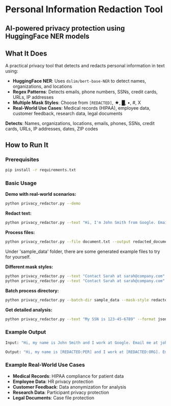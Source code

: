 # Personal Information Redaction Tool
## AI-powered privacy protection using HuggingFace NER models

## What It Does
A practical privacy tool that detects and redacts personal information in text using:
- **HuggingFace NER**: Uses `dslim/bert-base-NER` to detect names, organizations, and locations
- **Regex Patterns**: Detects emails, phone numbers, SSNs, credit cards, URLs, IP addresses
- **Multiple Mask Styles**: Choose from `[REDACTED]`, ★, █, •, #, X
- **Real-World Use Cases**: Medical records (HIPAA), employee data, customer feedback, research data, legal documents

**Detects**: Names, organizations, locations, emails, phones, SSNs, credit cards, URLs, IP addresses, dates, ZIP codes

## How to Run It

### Prerequisites
```bash
pip install -r requirements.txt
```

### Basic Usage

**Demo with real-world scenarios:**
```bash
python privacy_redactor.py --demo
```

**Redact text:**
```bash
python privacy_redactor.py --text "Hi, I'm John Smith from Google. Email me at john@google.com or call (555) 123-4567."
```

**Process files:**
```bash
python privacy_redactor.py --file document.txt --output redacted_document.txt
```
Under 'sample_data' folder, there are some generated example files to try for yourself.

**Different mask styles:**
```bash
python privacy_redactor.py --text "Contact Sarah at sarah@company.com" --mask-style stars
python privacy_redactor.py --text "Contact Sarah at sarah@company.com" --mask-style blocks
```

**Batch process directory:**
```bash
python privacy_redactor.py --batch-dir sample_data --mask-style redacted
```

**Get detailed analysis:**
```bash
python privacy_redactor.py --text "My SSN is 123-45-6789" --format json --summary
```

### Example Output
```bash
Input: "Hi, my name is John Smith and I work at Google. Email me at john.smith@google.com or call (555) 123-4567."
```
```bash
Output: "Hi, my name is [REDACTED:PER] and I work at [REDACTED:ORG]. Email me at [REDACTED:EMAIL] or call [REDACTED:PHONE]."
```

### Example Real-World Use Cases
- **Medical Records**: HIPAA compliance for patient data
- **Employee Data**: HR privacy protection
- **Customer Feedback**: Data anonymization for analysis
- **Research Data**: Participant privacy protection
- **Legal Documents**: Case file protection